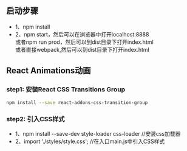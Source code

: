 ## 启动步骤
* 1、npm install
* 2、npm start，然后可以在浏览器中打开localhost:8888 <br/>
或者npm run prod，然后可以到dist目录下打开index.html <br/>
或者直接webpack,然后可以到dist目录下打开index.html

## React Animations动画

### step1: 安装React CSS Transitions Group
```bash
npm install --save react-addons-css-transition-group
```
### step2: 引入CSS样式
* 1、npm install --save-dev style-loader css-loader  //安装css加载器
* 2、import './styles/style.css';  //在入口main.js中引入CSS样式
